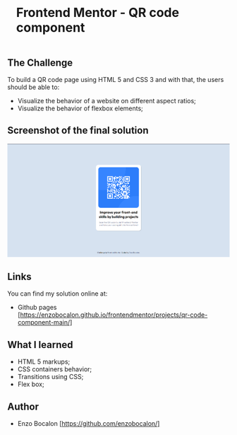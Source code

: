 <h1 style="padding: 20px"> Frontend Mentor - QR code component</h1>

## The Challenge

To build a QR code page using HTML 5 and CSS 3 and with that, the users should be able to:

- Visualize the behavior of a website on different aspect ratios;
- Visualize the behavior of flexbox elements;

## Screenshot of the final solution

<img src="./images/finalsolution.png">

## Links

You can find my solution online at:

- Github pages [https://enzobocalon.github.io/frontendmentor/projects/qr-code-component-main/]

## What I learned

- HTML 5 markups;
- CSS containers behavior;
- Transitions using CSS;
- Flex box;

## Author
- Enzo Bocalon [https://github.com/enzobocalon/]